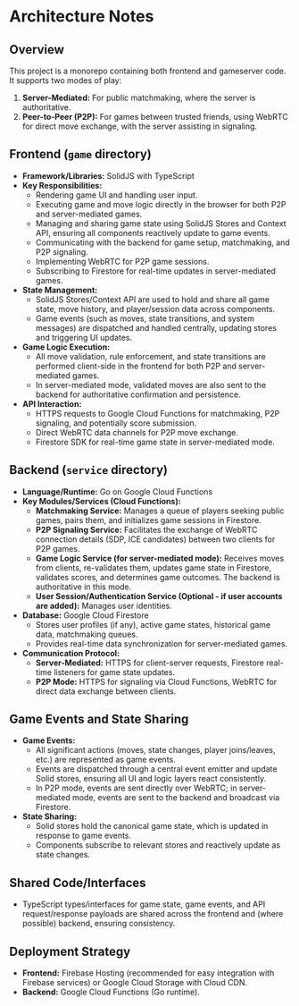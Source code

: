 # Architecture Notes

## Overview

This project is a monorepo containing both frontend and gameserver code. It supports two modes of play:
1.  **Server-Mediated:** For public matchmaking, where the server is authoritative.
2.  **Peer-to-Peer (P2P):** For games between trusted friends, using WebRTC for direct move exchange, with the server assisting in signaling.

## Frontend (`game` directory)

- **Framework/Libraries:** SolidJS with TypeScript
- **Key Responsibilities:**
    - Rendering game UI and handling user input.
    - Executing game and move logic directly in the browser for both P2P and server-mediated games.
    - Managing and sharing game state using SolidJS Stores and Context API, ensuring all components reactively update to game events.
    - Communicating with the backend for game setup, matchmaking, and P2P signaling.
    - Implementing WebRTC for P2P game sessions.
    - Subscribing to Firestore for real-time updates in server-mediated games.
- **State Management:**
    - SolidJS Stores/Context API are used to hold and share all game state, move history, and player/session data across components.
    - Game events (such as moves, state transitions, and system messages) are dispatched and handled centrally, updating stores and triggering UI updates.
- **Game Logic Execution:**
    - All move validation, rule enforcement, and state transitions are performed client-side in the frontend for both P2P and server-mediated games.
    - In server-mediated mode, validated moves are also sent to the backend for authoritative confirmation and persistence.
- **API Interaction:**
    - HTTPS requests to Google Cloud Functions for matchmaking, P2P signaling, and potentially score submission.
    - Direct WebRTC data channels for P2P move exchange.
    - Firestore SDK for real-time game state in server-mediated mode.

## Backend (`service` directory)

- **Language/Runtime:** Go on Google Cloud Functions
- **Key Modules/Services (Cloud Functions):**
    - **Matchmaking Service:** Manages a queue of players seeking public games, pairs them, and initializes game sessions in Firestore.
    - **P2P Signaling Service:** Facilitates the exchange of WebRTC connection details (SDP, ICE candidates) between two clients for P2P games.
    - **Game Logic Service (for server-mediated mode):** Receives moves from clients, re-validates them, updates game state in Firestore, validates scores, and determines game outcomes. The backend is authoritative in this mode.
    - **User Session/Authentication Service (Optional - if user accounts are added):** Manages user identities.
- **Database:** Google Cloud Firestore
    - Stores user profiles (if any), active game states, historical game data, matchmaking queues.
    - Provides real-time data synchronization for server-mediated games.
- **Communication Protocol:**
    - **Server-Mediated:** HTTPS for client-server requests, Firestore real-time listeners for game state updates.
    - **P2P Mode:** HTTPS for signaling via Cloud Functions, WebRTC for direct data exchange between clients.

## Game Events and State Sharing

- **Game Events:**
    - All significant actions (moves, state changes, player joins/leaves, etc.) are represented as game events.
    - Events are dispatched through a central event emitter and update Solid stores, ensuring all UI and logic layers react consistently.
    - In P2P mode, events are sent directly over WebRTC; in server-mediated mode, events are sent to the backend and broadcast via Firestore.
- **State Sharing:**
    - Solid stores hold the canonical game state, which is updated in response to game events.
    - Components subscribe to relevant stores and reactively update as state changes.

## Shared Code/Interfaces

- TypeScript types/interfaces for game state, game events, and API request/response payloads are shared across the frontend and (where possible) backend, ensuring consistency.

## Deployment Strategy

- **Frontend:** Firebase Hosting (recommended for easy integration with Firebase services) or Google Cloud Storage with Cloud CDN.
- **Backend:** Google Cloud Functions (Go runtime).
